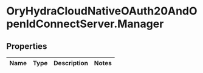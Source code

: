 # OryHydraCloudNativeOAuth20AndOpenIdConnectServer.Manager

## Properties
Name | Type | Description | Notes
------------ | ------------- | ------------- | -------------



